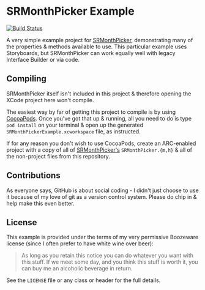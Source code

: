 # SRMonthPicker Example

[![Build Status](https://travis-ci.org/simonrice/SRMonthPickerExample.png)](https://travis-ci.org/simonrice/SRMonthPickerExample)

A very simple example project for [SRMonthPicker](https://github.com/simonrice/SRMonthPicker), demonstrating many of the properties & methods available to use.  This particular example uses Storyboards, but SRMonthPicker can work equally well with legacy Interface Builder or via code.

## Compiling

SRMonthPicker itself isn't included in this project & therefore opening the XCode project here won't compile.

The easiest way by far of getting this project to compile is by using [CocoaPods](http://cocoapods.org).  Once you've got that up & running, all you need to do is type `pod install` on your terminal & open up the generated `SRMonthPickerExample.xcworkspace` file, as instructed.

If for any reason you don't wish to use CocoaPods, create an ARC-enabled project with a copy of all of [SRMonthPicker's](https://github.com/simonrice/SRMonthPicker) `SRMonthPicker.{m,h}` & all of the non-project files from this repository.

## Contributions

As everyone says, GitHub is about social coding - I didn't just choose to use it because of my love of git as a version control system.  Please do chip in & help make this even better.

## License

This example is provided under the terms of my very permissive Boozeware license (since I often prefer to have white wine over beer):

> As long as you retain this notice you can do whatever you want with this stuff. If we meet some day, and you think this stuff is worth it, you can buy me an alcoholic beverage in return.

See the `LICENSE` file or any class or header for the full details.
